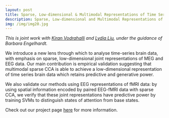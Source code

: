 ```yaml
---
layout: post
title: Sparse, Low-dimensional & Multimodal Representations of Time Series for Mind-Reading
description: Sparse, Low-dimensional and Multimodal Representations of Time Series for Mind-Reading
img: /img/img20.jpg
---
```

*This is joint work with [Kiran Vodrahalli](https://kiranvodrahalli.github.io/) and [Lydia Liu](http://lydiatliu.github.io/), under the guidance of Barbara Engelhardt.*

We introduce a new lens through which to analyse time-series brain data, with emphasis on sparse, low-dimensional joint representations of MEG and EEG data. Our main contribution is empirical validation suggesting that multimodal sparse CCA is able to achieve a low-dimensional representation of time series brain data which retains predictive and generative power. 

We also validate our methods using EEG representations of fMRI data: by using spatial information encoded by paired EEG-fMRI data with sparse CCA, we verify that these joint representations have predictive power by training SVMs to distinguish states of attention from base states.

Check out our project page [here](https://kiranvodrahalli.github.io/projects/cos513/) for more information.
<div>
	<img class="col three" src="{{ site.baseurl }}/img/513brains.png" alt="" title="fMRI Activations"/>
</div>
